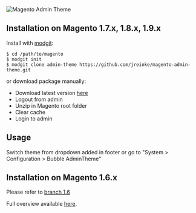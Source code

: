 ![Magento Admin Theme](http://i.imgur.com/gYzYTeI.png)

## Installation on Magento 1.7.x, 1.8.x, 1.9.x

Install with [modgit](https://github.com/jreinke/modgit):

    $ cd /path/to/magento
    $ modgit init
    $ modgit clone admin-theme https://github.com/jreinke/magento-admin-theme.git

or download package manually:

* Download latest version [here](https://github.com/jreinke/magento-admin-theme/archive/master.zip)
* Logout from admin
* Unzip in Magento root folder
* Clear cache
* Login to admin

## Usage

Switch theme from dropdown added in footer or go to "System > Configuration > Bubble AdminTheme"

## Installation on Magento 1.6.x

Please refer to [branch 1.6](https://github.com/jreinke/magento-admin-theme/tree/1.6)

Full overview available [here](http://www.bubblecode.net/en/2012/05/02/give-your-magento-admin-panel-a-facelift/).